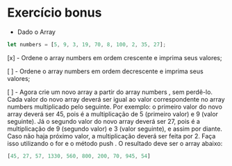 # Exercício bonus 

  * Dado o Array
  ```js
  let numbers = [5, 9, 3, 19, 70, 8, 100, 2, 35, 27];
  ```

  [x] - Ordene o array numbers em ordem crescente e imprima seus valores;

  [ ] - Ordene o array numbers em ordem decrescente e imprima seus valores;

  [ ] - Agora crie um novo array a partir do array numbers , sem perdê-lo. Cada valor do novo array 
  deverá ser igual ao valor correspondente no array numbers multiplicado pelo seguinte. Por 
  exemplo: o primeiro valor do novo array deverá ser 45, pois é a multiplicação de 5 (primeiro 
  valor) e 9 (valor seguinte). Já o segundo valor do novo array deverá ser 27, pois é a 
  multiplicação de 9 (segundo valor) e 3 (valor seguinte), e assim por diante. Caso não haja 
  próximo valor, a multiplicação deverá ser feita por 2. Faça isso utilizando o for e o método push 
  . O resultado deve ser o array abaixo:

  ```js
  [45, 27, 57, 1330, 560, 800, 200, 70, 945, 54]
  ```

